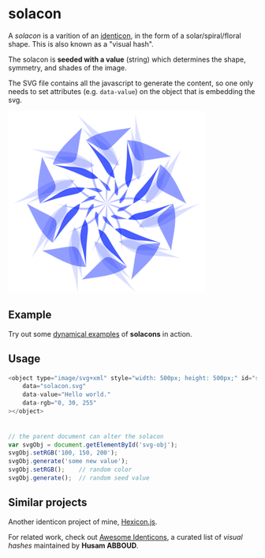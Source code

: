 # solacon

A *solacon* is a varition of an [identicon](https://en.wikipedia.org/wiki/Identicon), in the form of a solar/spiral/floral shape.
This is also known as a "visual hash".

The solacon is **seeded with a value** (string) which determines the shape, symmetry, and shades of the image.

The SVG file contains all the javascript to generate the content, so one only needs to set attributes (e.g. `data-value`) on the object
that is embedding the svg.

![Solacon.svg](Solacon.svg.png "Solacon.svg")

## Example

Try out some [dynamical examples](https://naknomum.github.io/solacon-example/) of **solacons** in action.


## Usage

```javascript
<object type="image/svg+xml" style="width: 500px; height: 500px;" id="svg-obj"
	data="solacon.svg"
	data-value="Hello world."
	data-rgb="0, 30, 255"
></object>


// the parent document can alter the solacon
var svgObj = document.getElementById('svg-obj');
svgObj.setRGB('100, 150, 200');
svgObj.generate('some new value');
svgObj.setRGB();    // random color
svgObj.generate();  // random seed value
```

## Similar projects

Another identicon project of mine, [Hexicon.js](https://github.com/naknomum/hexicon).

For related work, check out [Awesome Identicons](https://github.com/drhus/awesome-identicons), a curated list of _visual hashes_ maintained by **Husam ABBOUD**.

